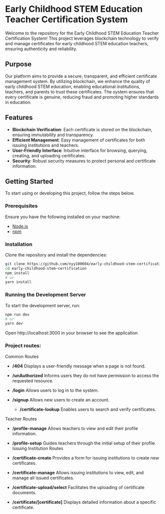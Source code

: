 # Early Childhood STEM Education Teacher Certification System

Welcome to the repository for the Early Childhood STEM Education Teacher Certification System! This project leverages blockchain technology to verify and manage certificates for early childhood STEM education teachers, ensuring authenticity and reliability.

## Purpose

Our platform aims to provide a secure, transparent, and efficient certificate management system. By utilizing blockchain, we enhance the quality of early childhood STEM education, enabling educational institutions, teachers, and parents to trust these certificates. The system ensures that every certificate is genuine, reducing fraud and promoting higher standards in education.

## Features

- **Blockchain Verification**: Each certificate is stored on the blockchain, ensuring immutability and transparency.
- **Efficient Management**: Easy management of certificates for both issuing institutions and teachers.
- **User-Friendly Interface**: Intuitive interface for browsing, querying, creating, and uploading certificates.
- **Security**: Robust security measures to protect personal and certificate information.

## Getting Started

To start using or developing this project, follow the steps below.

### Prerequisites

Ensure you have the following installed on your machine:

- [Node.js](https://nodejs.org/)
- [npm](https://www.npmjs.com/)

### Installation

Clone the repository and install the dependencies:

```bash
git clone https://github.com/nyy100604/early-childhood-stem-certification.git
cd early-childhood-stem-certification
npm install
# or
yarn install

```

### Running the Development Server

To start the development server, run:

```bash
npm run dev
# or
yarn dev
```

Open http://localhost:3000 in your browser to see the application

### Project routes:

Common Routes

- **/404**
  Displays a user-friendly message when a page is not found.

- **/unAuthorized**
  Informs users they do not have permission to access the requested resource.

- **/login**
  Allows users to log in to the system.

- **/signup**
  Allows new users to create an account.

  - **/certificate-lookup**
    Enables users to search and verify certificates.

Teacher Routes

- **/profile-manage**
  Allows teachers to view and edit their profile information.

- **/profile-setup**
  Guides teachers through the initial setup of their profile.
  Issuing Institution Routes

- **/certificate-create**
  Provides a form for issuing institutions to create new certificates.

- **/certificate-manage**
  Allows issuing institutions to view, edit, and manage all issued certificates.

- **/certificate-upload/select**
  Facilitates the uploading of certificate documents.

- **/certificate/[certificate]**
  Displays detailed information about a specific certificate.
